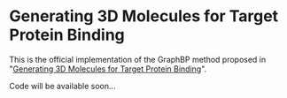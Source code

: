 # Generating 3D Molecules for Target Protein Binding
This is the official implementation of the GraphBP method proposed in "[Generating 3D Molecules for Target Protein Binding](https://github.com/divelab/GraphBP)".

Code will be available soon...
